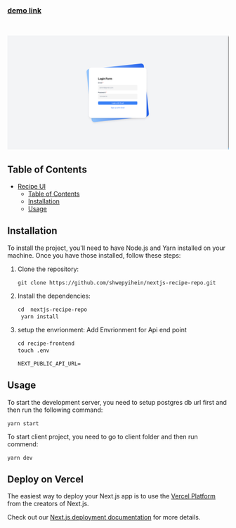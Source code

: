 ### [demo link](https://nextjs-recipe-repo.vercel.app/)

<br/>
<p align="center">
<img src="public/website.png" alt="Receipe App">
</p>

## Table of Contents

- [Recipe UI](#search-ui)
  - [Table of Contents](#table-of-contents)
  - [Installation](#installation)
  - [Usage](#usage)

## Installation

To install the project, you'll need to have Node.js and Yarn installed on your machine. Once you have those installed, follow these steps:

1. Clone the repository:

   ```
   git clone https://github.com/shwepyihein/nextjs-recipe-repo.git
   ```

2. Install the dependencies:

   ```
   cd  nextjs-recipe-repo
    yarn install
   ```

3. setup the envrionment:
   Add Envrionment for Api end point

   ```
   cd recipe-frontend
   touch .env
   ```

   ```
   NEXT_PUBLIC_API_URL=
   ```

## Usage

To start the development server, you need to setup postgres db url first and then run the following command:

```
yarn start
```

To start client project, you need to go to client folder and then run commend:

```
yarn dev
```

## Deploy on Vercel

The easiest way to deploy your Next.js app is to use the [Vercel Platform](https://vercel.com/new?utm_medium=default-template&filter=next.js&utm_source=create-next-app&utm_campaign=create-next-app-readme) from the creators of Next.js.

Check out our [Next.js deployment documentation](https://nextjs.org/docs/deployment) for more details.
